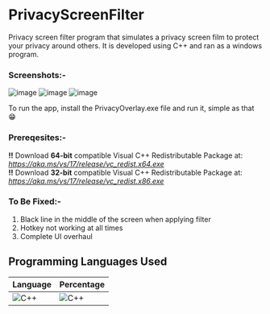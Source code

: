 # PrivacyScreenFilter
Privacy screen filter program that simulates a privacy screen film to protect your privacy around others. It is developed using C++ and ran as a windows program.

### **Screenshots:-**
![image](https://github.com/user-attachments/assets/ff99f918-1389-448b-b5a4-755417e9ee43)
![image](https://github.com/user-attachments/assets/f08d6919-c4c4-457f-9e65-505fa92ab028)
![image](https://github.com/user-attachments/assets/e347e919-6786-4713-9c7d-04b1c93aed98)


To run the app, install the PrivacyOverlay.exe file and run it, simple as that 😁

### **Prereqesites:-**

**!!** Download **64-bit** compatible Visual C++ Redistributable Package at: *https://aka.ms/vs/17/release/vc_redist.x64.exe*                                                                          
**!!** Download **32-bit** compatible Visual C++ Redistributable Package at: *https://aka.ms/vs/17/release/vc_redist.x86.exe*

### **To Be Fixed:-**
1. Black line in the middle of the screen when applying filter
2. Hotkey not working at all times
3. Complete UI overhaul


## Programming Languages Used

| Language | Percentage |
|----------|------------|
| ![C++](https://img.shields.io/badge/-00599C?style=for-the-badge&logo=c%2B%2B&logoColor=white) | ![C++](https://img.shields.io/badge/C++-100%25-00599C) |
